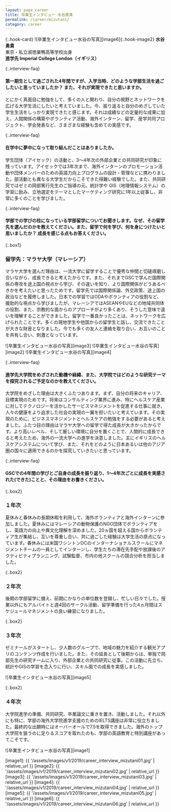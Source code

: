 ```yaml
---
layout: page_career
title: 卒業生インタビュー 水谷勇貴
permalink: /career/mizutani/
category: career
---
```

{:.hook-card}
![卒業生インタビュー水谷の写真][image6]{:.hook-image2}
**水谷勇貴**  
東京・私立淑徳巣鴨高等学校出身  
**進学先 Imperial College London（イギリス）**  


{:.interview-faq}
#### 第一期生として過ごされた4年間ですが、入学当時、どのような学部生活を過ごしたいと思っていましたか？ また、それが実現できたと思いますか。
とにかく真面目に勉強をして、多くの人と関わり、自分の視野とネットワークを広げる大学生活にしたいと考えていました。今、振り返ると自分のめざしていた学生生活をしっかり実現できたと感じます。それは成績などの定量的な成果に加え、人間関係の構築やボランティア活動、海外インターン、留学、産学共同プロジェクト、学会発表など、さまざまな経験も含めての実感です。 

{:.interview-faq}
#### 在学中に夢中になって取り組んだことはありましたか。
学生団体（アイセック）の活動と、3～4年次の外部企業との共同研究が印象に残っています。アイセックでは3年次まで、海外インターンのプロモーション活動や団体メンバーのための英語力向上プログラムの設計・管理などに携わりました。部活動とも異なる大学生だからこそできた得難い経験でした。また、共同研究ではゼミの岡部篤行先生のご指導の元、統計学や GIS（地理情報システム）の学習に励み、立地選定をテーマとしたマーケティング研究に1年以上従事し、非常に多くのことを学びました。 

{:.interview-faq}
#### 学部での学びの柱になっている学部留学についてお聞きします。なぜ、その留学先を選んだのかを教えてください。また、留学で何を学び、何を身につけたいと思いましたか？ 成長を感じる点もお答えください。

{:.box1}
### 留学先：マラヤ大学（マレーシア）
マラヤ大学を選んだ理由は、一流大学に留学することで優秀な仲間と切磋琢磨し合いながら、成長できると考えたからです。また、それまでGSCで学んだ国際関係の専攻を途上国の視点から学び、その違いを知り、より国際関係がどうあるべきかを考えたいと思ったためです。留学先では国際関係論、外交政策、途上国の政治などを履修しました。日本での学習ではODAやボランティアの役割など、援助的な視点から学びましたが、マレーシアではASEANやEUなどの地域共同体の役割、また、宗教的な面からのアプローチがより多くあり、そうした意味で違いを理解することができました。留学で一番良かったことは、ネットワークを広げられたことです。多くの現地学生や他国からの留学生と話し、交流できたことが大きな財産となりました。今でも多くの友人と連絡を取り合い、お互いのことを共有し合い、刺激となっています。

![卒業生インタビュー水谷の写真][image3]
![卒業生インタビュー水谷の写真][image2]
![卒業生インタビュー水谷の写真][image4]

{:.interview-faq}
#### 進学先大学院をめざされた動機や経緯、また、大学院ではどのような研究テーマを探究されるご予定なのかを教えてください。
大学院をめざした理由は大きくふたつあります。まず、自分の将来のキャリア、目標実現のためです。将来はコンサルティング業界に進み、特にヘルスケア産業に対してテクノロジーを活かしたサービスマネジメントを促進する仕事に就き、人々の健康をより追求した社会の実現の一翼を担いたいと考えています。その実現のために、ビジネスマネジメントとヘルスケアの勉強をする必要があると考えました。ふたつ目の理由はマラヤ大学への留学で得た成長が大きかったからです。より高いレベル、そして厳しい環境に自分を置くことで、人間的に成長できると考えたため、海外の一流大学への進学を決意しました。主にイギリスのヘルスケアシステムについて学び、また、それをどのように日本あるいは他のアジア圏の国々に適用できるのかを探究していきたいと思っています。

{:.interview-faq}
#### GSCでの4年間の学びとご自身の成長を振り返り、1～4年次ごとに成長を実感された(できた)ことと、その理由をお書きください。 

{:.box2}
### １年次
夏休みと春休みの長期休暇を利用して、海外ボランティアと海外インターンに参加しました。夏休みにはマレーシアの動物保護のNGO団体でボランティアをし、英語力の向上や異文化理解を深めました。20ヵ国を超える国からボランティア生が集結し、互いを尊重し合い、共に過ごした経験は大学生活の原点になっています。春休みには米国ワシントンDCのインターナショナルスクールにマネジメントチームの一員としてインターンし、学生たちの滞在先手配や放課後のアクティビティプランニング、試験監督、市内の他スクールの競合分析を担当しました。

{:.box2}
### ２年次
後期の学部留学に備え、前期にかなりの単位数を登録し、忙しい日々でした。授業以外にもアルバイトと週4回のサークル活動、留学準備を行った4ヵ月間はスケジュールマネジメントの良い練習になりました。 

{:.box2}
### ３年次
ゼミナールがスタートし、少人数のグループで、地域の魅力を紹介する観光アプリのコンテンツ作成を行いました。また、その延長として後期からは、単独で岡部先生の研究チームに入り、外部企業との共同研究に従事。この活動に先立ち、統計やGISの学習を念入りに行い、スキル面での成長を実感しました。 

![卒業生インタビュー水谷の写真][image5]

{:.box2}
### ４年次
大学院進学の準備、共同研究、卒業論文に重きを置き、活動しました。それ以外にも特に、学部の海外大学院進学支援のためのIELTS講座は非常に役立ちました。最終的な出願時にはオーバーオールで7.5を取得できました。海外のトップ大学院を狙うのに足りるスコアを取れたのも、学部の英語教育と特別講座があってこそです。

![卒業生インタビュー水谷の写真][image1]

[image1]: {{ '/assets/images/v1/2019/career_interview_mizutani01.jpg' | relative_url }}
[image2]: {{ '/assets/images/v1/2019/career_interview_mizutani02.jpg' | relative_url }}
[image3]: {{ '/assets/images/v1/2019/career_interview_mizutani03.jpg' | relative_url }}
[image4]: {{ '/assets/images/v1/2019/career_interview_mizutani04.jpg' | relative_url }}
[image5]: {{ '/assets/images/v1/2019/career_interview_mizutani05.jpg' | relative_url }}
[image6]: {{ '/assets/images/v1/2019/career_interview_mizutani06.jpg' | relative_url }}